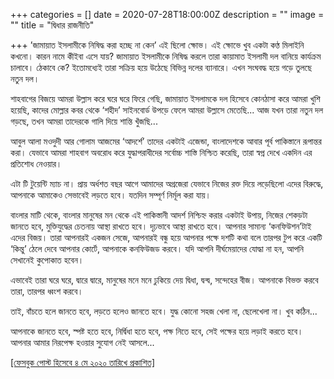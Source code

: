 +++
categories = []
date = 2020-07-28T18:00:00Z
description = ""
image = ""
title = "দ্বিধার রাজনীতি"

+++
’জামায়াত ইসলামীকে নিষিদ্ধ করা হচ্ছে না কেন’ এই ছিলো ক্ষোভ। এই ক্ষোভে খুব একটা কণ্ঠ মিলাইনি কখনো। কারন নামে কীইবা এসে যায়? জামায়াত ইসলামীকে নিষিদ্ধ করলে তারা কায়ামাত ইসলামী দল বানিয়ে কার্যক্রম চালাবে। ঠেকাবে কে? ইতোমধ্যেই তারা সক্রিয় হয়ে উঠেছে বিভিন্ন দলের ব্যানারে। এখন সংঘবদ্ধ হয়ে গড়ে তুলছে নতুন দল।

শাহবাগের বিজয়ে আমরা উল্লাস করে ঘরে ঘরে ফিরে গেছি, জামায়াত ইসলামকে দল হিসেবে কোনঠাসা করে আমরা খুশি হয়েছি, কাদের মোল্লার কবর থেকে ‘শহীদ’ সাইনবোর্ড উপড়ে ফেলে আমরা উল্লাসে মেতেছি... আজ যখন তারা নতুন দল গড়ছে, তখন আমরা তাদেরকে গালি দিয়ে শান্তি খুঁজছি...

আবুল আলা মওদুদী আর গোলাম আজমের ‘আদর্শে’ তাদের একটাই এজেন্ডা, বাংলাদেশকে আবার পূর্ব পাকিস্তানে রূপান্তর করা। যেভাবে আমরা শাহবাগ অবরোধ করে যুদ্ধাপরাধীদের সর্বোচ্চ শাস্তি নিশ্চিত করেছি, তারা স্বপ্ন দেখে একদিন এর প্রতিশোধ নেওয়ার।

এটা টি টুয়েন্টি ম্যাচ না। প্রায় অর্ধশত বছর আগে আমাদের অগ্রজেরা যেভাবে নিজের রক্ত দিয়ে লড়েছিলো এদের বিরুদ্ধে, আপনাকে আমাকেও সেভাবেই লড়তে হবে। যতদিন সম্পূর্ণ নির্মূল করা যায়।

বাংলার মাটি থেকে, বাংলার মানুষের মন থেকে এই পাকিস্তানী আদর্শ নিশ্চিহ্ন করার একটাই উপায়, নিজের শেকড়টা জানতে হবে, মুক্তিযুদ্ধের চেতনায় আস্থা রাখতে হবে। দৃঢ়ভাবে আস্থা রাখতে হবে। আপনার সামান্য ‘কনফিউশন’টাই এদের বিজয়। তারা আপনারই একজন সেজে, আপনারই বন্ধু হয়ে আপনার পক্ষে দশটি কথা বলে তারপর টুপ করে একটি ‘কিন্তু’ ঠেলে দেবে আপনার কোর্টে, আপনাকে কনফিউজড করবে। যদি আপনি দীর্ঘমেয়াদের যোদ্ধা না হন, আপনি সেখানেই কুপোকাত হবেন।

এভাবেই তারা ঘরে ঘরে, দ্বারে দ্বারে, মানুষের মনে মনে ঢুকিয়ে দেয় দ্বিধা, দ্বন্দ্ব, সন্দেহের বীজ। আপনাকে বিভক্ত করবে তারা, তারপর ধ্বংশ করবে।

তাই, বাঁচতে হলে জানতে হবে, লড়তে হলেও জানতে হবে। যুদ্ধ কোনো সহজ খেলা না, ছেলেখেলা না। খুব কঠিন...

আপনাকে জানতে হবে, স্পষ্ট হতে হবে, নির্দ্বিধা হতে হবে, পক্ষ নিতে হবে, সেই পক্ষের হয়ে লড়াই করতে হবে। আপনার আমার নিরপেক্ষ হওয়ার সুযোগ নেই আসলে...

[\[ফেসবুক পোস্ট হিসেবে ৪ মে ২০২০ তারিখে প্রকাশিত\]](https://www.facebook.com/nazrulbd/posts/10157992330821211)
